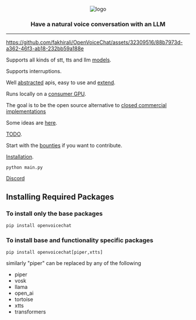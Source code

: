 
<div align="center">

![logo](media/logo.gif)

<h3>

Have a natural voice conversation with an LLM

</h3>

</div>

---

https://github.com/fakhirali/OpenVoiceChat/assets/32309516/88b7973d-a362-46f3-ab18-232bb59a188e


Supports all kinds of stt, tts and llm [models](notes/Models.md).

Supports interruptions.

Well [abstracted](/tts) apis, easy to use and [extend](notes/Adding_models.md).

Runs locally on a [consumer GPU](https://www.nvidia.com/en-us/geforce/graphics-cards/30-series/rtx-3080-3080ti/).

The goal is to be the open source alternative to [closed commercial implementations](notes/Competition.md)

Some ideas are [here](notes/Ideas.md). 

[TODO](notes/TODO.md).

Start with the [bounties](https://docs.google.com/spreadsheets/d/1d2MZTa9FKM4IHLrBs_nMuA2yuLaSY4USzdGH6vRdPbU/edit?usp=sharing) 
if you want to contribute.

[Installation](INSTALL.md).

```shell 
python main.py
```

[Discord](https://discord.gg/M5S2JksapH)

## Installing Required Packages
### To install only the base packages
```shell
pip install openvoicechat
```

### To install base and functionality specific packages
```shell
pip install openvoicechat[piper,xtts]
```

similarly "piper" can be replaced by any of the following
- piper
- vosk
- llama
- open_ai
- tortoise
- xtts
- transformers